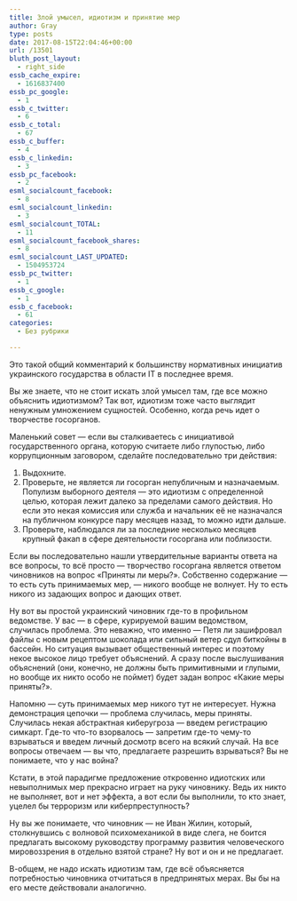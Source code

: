 ```yaml
---
title: Злой умысел, идиотизм и принятие мер
author: Gray
type: posts
date: 2017-08-15T22:04:46+00:00
url: /13501
bluth_post_layout:
  - right_side
essb_cache_expire:
  - 1616837400
essb_pc_google:
  - 1
essb_c_twitter:
  - 6
essb_c_total:
  - 67
essb_c_buffer:
  - 4
essb_c_linkedin:
  - 3
essb_pc_facebook:
  - 2
esml_socialcount_facebook:
  - 8
esml_socialcount_linkedin:
  - 3
esml_socialcount_TOTAL:
  - 11
esml_socialcount_facebook_shares:
  - 8
esml_socialcount_LAST_UPDATED:
  - 1504953724
essb_pc_twitter:
  - 1
essb_c_google:
  - 1
essb_c_facebook:
  - 61
categories:
  - Без рубрики

---
```








Это такой общий комментарий к большинству нормативных инициатив украинского государства в области IT в последнее время.

Вы же знаете, что не стоит искать злой умысел там, где все можно объяснить идиотизмом? Так вот, идиотизм тоже часто выглядит ненужным умножением сущностей. Особенно, когда речь идет о творчестве госорганов.

Маленький совет — если вы сталкиваетесь с инициативой государственного органа, которую считаете либо глупостью, либо коррупционным заговором, сделайте последовательно три действия:

  1. Выдохните.
  2. Проверьте, не является ли госорган непубличным и назначаемым. Популизм выборного деятеля — это идиотизм с определенной целью, которая лежит далеко за пределами самого действия. Но если это некая комиссия или служба и начальник её не назначался на публичном конкурсе пару месяцев назад, то можно идти дальше.
  3. Проверьте, наблюдался ли за последние несколько месяцев крупный факап в сфере деятельности госоргана или поблизости.

Если вы последовательно нашли утвердительные варианты ответа на все вопросы, то всё просто — творчество госоргана является ответом чиновников на вопрос &#171;Приняты ли меры?&#187;. Собственно содержание — то есть суть принимаемых мер, — никого вообще не волнует. Ну то есть никого из задающих вопрос и дающих ответ.

Ну вот вы простой украинский чиновник где-то в профильном ведомстве. У вас — в сфере, курируемой вашим ведомством, случилась проблема. Это неважно, что именно — Петя ли зашифровал файлы с новым рецептом шоколада или сильный ветер сдул биткойны в бассейн. Но ситуация вызывает общественный интерес и поэтому некое высокое лицо требует объяснений. А сразу после выслушивания объяснений (они, конечно, не должны быть примитивными и глупыми, но вообще их никто особо не поймет) будет задан вопрос &#171;Какие меры приняты?&#187;.

Напомню — суть принимаемых мер никого тут не интересует. Нужна демонстрация цепочки — проблема случилась, меры приняты. Случилась некая абстрактная киберугроза — введем регистрацию симкарт. Где-то что-то взорвалось — запретим где-то чему-то взрываться и введем личный досмотр всего на всякий случай. На все вопросы отвечаем — вы что, предлагаете разрешить взрываться? Вы не понимаете, что у нас война?

Кстати, в этой парадигме предложение откровенно идиотских или невыполнимых мер прекрасно играет на руку чиновнику. Ведь их никто не выполняет, вот и нет эффекта, а вот если бы выполнили, то кто знает, уцелел бы терроризм или киберпреступность?

Ну вы же понимаете, что чиновник — не Иван Жилин, который, столкнувшись с волновой психомеханикой в виде слега, не боится предлагать высокому руководству программу развития человеческого мировоззрения в отдельно взятой стране? Ну вот и он и не предлагает.

В-общем, не надо искать идиотизм там, где всё объясняется потребностью чиновника отчитаться в предпринятых мерах. Вы бы на его месте действовали аналогично.